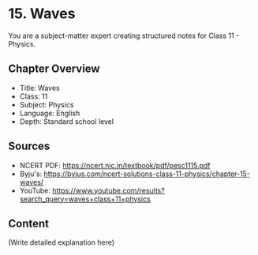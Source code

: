 # 15. Waves

You are a subject-matter expert creating structured notes for Class 11 - Physics.

## Chapter Overview
- Title: Waves
- Class: 11
- Subject: Physics
- Language: English
- Depth: Standard school level

## Sources
- NCERT PDF: https://ncert.nic.in/textbook/pdf/pesc1115.pdf
- Byju's: https://byjus.com/ncert-solutions-class-11-physics/chapter-15-waves/
- YouTube: https://www.youtube.com/results?search_query=waves+class+11+physics

## Content
(Write detailed explanation here)

